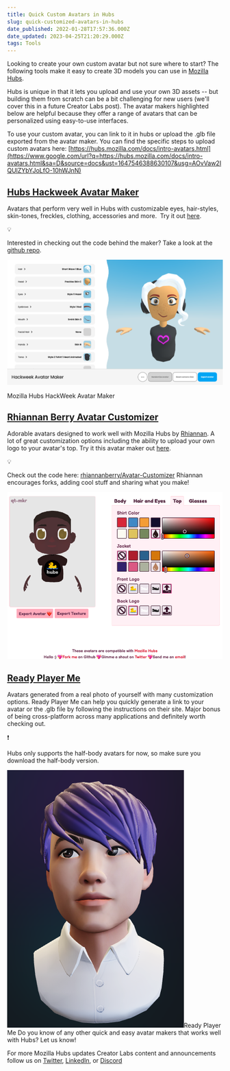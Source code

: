 ```yaml
---
title: Quick Custom Avatars in Hubs
slug: quick-customized-avatars-in-hubs
date_published: 2022-01-28T17:57:36.000Z
date_updated: 2023-04-25T21:20:29.000Z
tags: Tools
---
```


Looking to create your own custom avatar but not sure where to start? The following tools make it easy to create 3D models you can use in [Mozilla Hubs](hubs.mozilla.com).

Hubs is unique in that it lets you upload and use your own 3D assets -- but building them from scratch can be a bit challenging for new users (we'll cover this in a future Creator Labs post). The avatar makers highlighted below are helpful because they offer a range of avatars that can be personalized using easy-to-use interfaces.

To use your custom avatar, you can link to it in hubs or upload the .glb file exported from the avatar maker. You can find the specific steps to upload custom avatars here: [https://hubs.mozilla.com/docs/intro-avatars.html](https://www.google.com/url?q=https://hubs.mozilla.com/docs/intro-avatars.html&sa=D&source=docs&ust=1647546388630107&usg=AOvVaw2IQUlZYbYJoLfO-10hWJnN)

## [Hubs Hackweek Avatar Maker](https://mozilla.github.io/hackweek-avatar-maker/)

Avatars that perform very well in Hubs with customizable eyes, hair-styles, skin-tones, freckles, clothing, accessories and more.  Try it out [here](https://mozilla.github.io/hackweek-avatar-maker/).

💡

Interested in checking out the code behind the maker? Take a look at the [github repo](https://github.com/mozilla/hackweek-avatar-maker).

![](./content/images/2022/03/image2-1.png)

Mozilla Hubs HackWeek Avatar Maker

## [Rhiannan Berry Avatar Customizer](https://www.qt-mkr.com/)

Adorable avatars designed to work well with Mozilla Hubs by [Rhiannan](https://twitter.com/rhiannan_online). A lot of great customization options including the ability to upload your own logo to your avatar's top. Try it this avatar maker out [here](https://www.qt-mkr.com/).

💡

Check out the code here: [rhiannanberry/Avatar-Customizer](https://github.com/rhiannanberry/Avatar-Customizer)
Rhiannan encourages forks, adding cool stuff and sharing what you make!

![](./content/images/2022/03/rhiannan-berry-logo-custom.png)

## [Ready Player Me](https://readyplayer.me/)

Avatars generated from a real photo of yourself with many customization options. Ready Player Me can help you quickly generate a link to your avatar or the .glb file by following the instructions on their site. Major bonus of being cross-platform across many applications and definitely worth checking out.

❗

Hubs only supports the half-body avatars for now, so make sure you download the half-body version.

![](./content/images/2022/03/rpm.png)Ready Player Me
Do you know of any other quick and easy avatar makers that works well with Hubs? Let us know!

For more Mozilla Hubs updates Creator Labs content and announcements follow us on [Twitter](https://twitter.com/MozillaHubs), [LinkedIn](https://www.linkedin.com/showcase/mozilla-hubs/), or [Discord](https://discord.gg/sBMqSjCndj)
